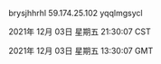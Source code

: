 brysjhhrhl 59.174.25.102 yqqlmgsycl

2021年 12月 03日 星期五 21:30:07 CST

2021年 12月 03日 星期五 13:30:07 GMT

